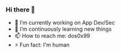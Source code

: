 ### Hi there 👋

- 🔭 I’m currently working on App Dev/Sec
- 🌱 I’m continuously learning new things
- 📫 How to reach me: dos0x99
- ⚡ Fun fact: I'm human

